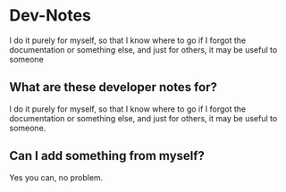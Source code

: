 # Dev-Notes
  I do it purely for myself, so that I know where to go if I forgot the
  documentation or something else, and just for others, it may be useful to
  someone
  
## What are these developer notes for?
I do it purely for myself, so that I know where to go if I forgot the documentation or something else, and just for others, it may be useful to someone.

## Can I add something from myself?
Yes you can, no problem.



